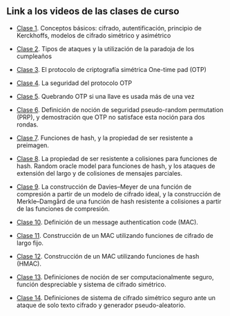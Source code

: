 ## Link a los videos de las clases de curso

- [Clase 1](https://zoom.us/rec/share/YIHheeTZjjmeRwzklmuVK5lafw2r2B5SpuvZlUPEV1uyLZPahNmm61duZ644XzM.9zxnkmFPuLljxrcw?startTime=1616072164000). Conceptos básicos: cifrado, autentificación, principio de Kerckhoffs, modelos de cifrado simétrico y asimétrico  

- [Clase 2](https://zoom.us/rec/share/c5f1r0e_B1s0Cq8rNfTigq-lkG2syvHjnc8lPtgp2yyJUzmvF-rdLJrV6Euqo_Qx.G1CqrkV16S3rM0Vr?startTime=1616504081000). Tipos de ataques y la utilización de la paradoja de los cumpleaños

- [Clase 3](https://zoom.us/rec/share/1-QNsm9VaPFyhsiqN8sPLWvOB4bHF9Z8o5iOSgKD0x4_IK7IOoDvkBNbvM378c18.YS4RPj3sOo8r5o7d?startTime=1616676928000). El protocolo de criptografía simétrica One-time pad (OTP)

- [Clase 4](https://zoom.us/rec/share/ssISqTinT9v7rnnsgDzDMa1pcYKP4R0oz84xS8l7gPSjG1Y_qVaTdAlJ_VrslSNC.vwKKI3iCRtov7jM-?startTime=1617108697000). La seguridad del protocolo OTP

- [Clase 5](https://zoom.us/rec/share/CgwEFiMoxsVSoy6qJ8FtucUFeH2jCSIfQCZKndeZSPZobwMybYYPDLoH1QTNYrfY.Iw8sdF0R5JI25wA8?startTime=1617281790000). Quebrando OTP si una llave es usada más de una vez

- [Clase 6](https://zoom.us/rec/share/TbMHZZmOlPqUlcHu0r495J4MpYnduEr2JGriuKnNUw6HFBsauZCdT-Y6eEkwQj__.FiIEirPF6sD_e-KV?startTime=1617717405000). Definición de noción de seguridad pseudo-random permutation (PRP), y demostración que OTP no satisface esta noción para dos rondas.

- [Clase 7](https://zoom.us/rec/share/1UJnX07mmHfjP0VEnNAcInul5GXIvFRgyQf549AU9JwDT6CU5pHL3QZ8wcSBYnJ-.TB4cnozU8guFfJsH?startTime=1617890121000). Funciones de hash, y la propiedad de ser resistente a preimagen.

- [Clase 8](https://zoom.us/rec/share/pvrBzd7LYQokPjD1cPurfyNBwSTo1D87KeBFnHU2_aw2vt6I4swbzYGrwC4Q7r6Y.7cXPs3kyRqzi_KzB?startTime=1618322107000). La propiedad de ser resistente a colisiones para funciones de hash. Random oracle model para funciones de hash, y los ataques de extensión del largo y de colisiones de mensajes parciales.

- [Clase 9](https://zoom.us/rec/share/lZdn2chKvu1Sv7bpGvGdX2XsbF4XqvebDFD1OK6Q9NqyfVDaRWXm4yXXH5Eu2y5P.XiMKNVVpfV582HD1?startTime=1618494827000). La construcción de Davies–Meyer de una función de compresión a partir de un modelo de cifrado ideal, y la construcción de Merkle–Damgård de una función de hash resistente a colisiones a partir de las funciones de compresión.

- [Clase 10](https://zoom.us/rec/share/T-GfTUQ7zVuCTNtTec5Qdml7OzbS1AtqbL9zVKinBiNXXk3mjvgh5PUNeY7v2g3Z.Rs2r40AGJScmWeOT?startTime=1618927120000). Definición de un message authentication code (MAC).

- [Clase 11](https://zoom.us/rec/share/RZFuMO1-bTuKG3b6KXW_6neWN4DPTKESzJgxwx-VyH8W3aCfbd_3DXN-5g8bGKqJ.ucgTwUokReZWOKJU?startTime=1619099811000). Construcción de un MAC utilizando funciones de cifrado de largo fijo.

- [Clase 12](https://zoom.us/rec/share/QPrmLu5Rc1OcZuwtmtnYJjl2c7OwZWt93txC-cr-uyX-21EhCtQfwgRl_f0wM2CG.dv1BKYZbNkdBuctx?startTime=1619531610000). Construcción de un MAC utilizando funciones de hash (HMAC).

- [Clase 13](https://zoom.us/rec/share/W5ISZNWd4oOf4jXVcKwehQMiDRjjKQEvd8y9ISbcPjC_gTVExrjuUbqrTenMv_QU.eti4TaydFiJGRVtZ?startTime=1619704521000). Definiciones de noción de ser computacionalmente seguro, función despreciable y sistema de cifrado simétrico.

- [Clase 14](https://zoom.us/rec/share/h3cfAxRjXkidFJKnGAIFXOg2M3EpQrngV_GWwHjZpgPpurZ99VWf3nWliiOMK7E1.LKwkWcc8N_brS6bz?startTime=1620136560000). Definiciones de sistema de cifrado simétrico seguro ante un ataque de solo texto cifrado y generador pseudo-aleatorio. 






